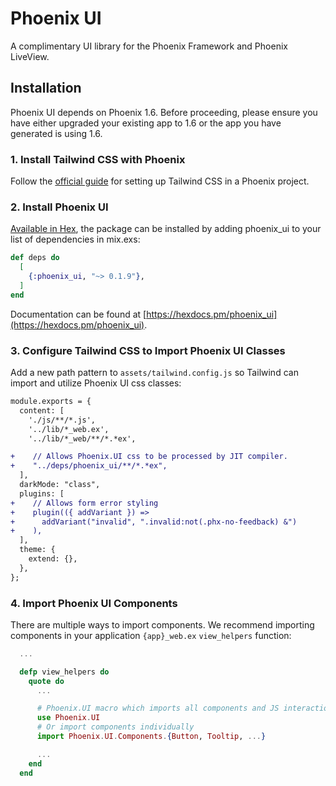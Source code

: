 # Phoenix UI

A complimentary UI library for the Phoenix Framework and Phoenix LiveView.

## Installation

Phoenix UI depends on Phoenix 1.6. Before proceeding, please ensure you have either upgraded your existing app to 1.6 or the app you have generated is using 1.6.

### 1. Install Tailwind CSS with Phoenix

Follow the [official guide](https://tailwindcss.com/docs/guides/phoenix) for setting up Tailwind CSS in a Phoenix project.

### 2. Install Phoenix UI

[Available in Hex](https://hexdocs.pm/phoenix_ui), the package can be installed by adding phoenix_ui to your list of dependencies in mix.exs:

```elixir
def deps do
  [
    {:phoenix_ui, "~> 0.1.9"},
  ]
end
```

Documentation can be found at [https://hexdocs.pm/phoenix_ui](https://hexdocs.pm/phoenix_ui).

### 3. Configure Tailwind CSS to Import Phoenix UI Classes

Add a new path pattern to `assets/tailwind.config.js` so Tailwind can import and utilize Phoenix UI css classes:

```diff
module.exports = {
  content: [
    './js/**/*.js',
    '../lib/*_web.ex',
    '../lib/*_web/**/*.*ex',

+    // Allows Phoenix.UI css to be processed by JIT compiler.
+    "../deps/phoenix_ui/**/*.*ex",
  ],
  darkMode: "class",
  plugins: [
+    // Allows form error styling
+    plugin(({ addVariant }) =>
+      addVariant("invalid", ".invalid:not(.phx-no-feedback) &")
+    ),
  ],
  theme: {
    extend: {},
  },
};
```

### 4. Import Phoenix UI Components

There are multiple ways to import components. We recommend importing components in your application `{app}_web.ex` `view_helpers` function:

```elixir
  ...

  defp view_helpers do
    quote do
      ...

      # Phoenix.UI macro which imports all components and JS interactions
      use Phoenix.UI
      # Or import components individually
      import Phoenix.UI.Components.{Button, Tooltip, ...}

      ...
    end
  end
```
